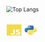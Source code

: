 ![Top Langs](https://github-readme-stats.vercel.app/api/top-langs/?username=NewKanvas\&layout=donut)

<!---
Mudar para aprecer os status privados
--->

<div style="display: inline_block"><br>
  <img align="center" alt="Js" height="30" width="40" src="https://raw.githubusercontent.com/devicons/devicon/master/icons/javascript/javascript-plain.svg">
  <img align="center" alt="Python" height="30" width="40" src="https://raw.githubusercontent.com/devicons/devicon/master/icons/python/python-original.svg">
</div>


<!---
NewKanvas/NewKanvas is a ✨ special ✨ repository because its `README.md` (this file) appears on your GitHub profile.
You can click the Preview link to take a look at your changes.
--->
